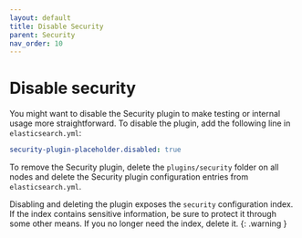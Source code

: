 ```yaml
---
layout: default
title: Disable Security
parent: Security
nav_order: 10
---
```


# Disable security

You might want to disable the Security plugin to make testing or internal usage more straightforward. To disable the plugin, add the following line in `elasticsearch.yml`:

```yml
security-plugin-placeholder.disabled: true
```

To remove the Security plugin, delete the `plugins/security` folder on all nodes and delete the Security plugin configuration entries from `elasticsearch.yml`.

Disabling and deleting the plugin exposes the `security` configuration index. If the index contains sensitive information, be sure to protect it through some other means. If you no longer need the index, delete it.
{: .warning }
